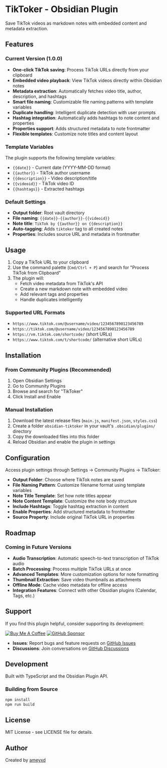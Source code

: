 # TikToker - Obsidian Plugin

Save TikTok videos as markdown notes with embedded content and metadata extraction.

## Features

### Current Version (1.0.0)

- **One-click TikTok saving**: Process TikTok URLs directly from your clipboard
- **Embedded video playback**: View TikTok videos directly within Obsidian notes
- **Metadata extraction**: Automatically fetches video title, author, description, and hashtags
- **Smart file naming**: Customizable file naming patterns with template variables
- **Duplicate handling**: Intelligent duplicate detection with user prompts
- **Hashtag integration**: Automatically adds hashtags to note content and properties
- **Properties support**: Adds structured metadata to note frontmatter
- **Flexible templates**: Customize note titles and content layout

### Template Variables

The plugin supports the following template variables:
- `{{date}}` - Current date (YYYY-MM-DD format)
- `{{author}}` - TikTok author username
- `{{description}}` - Video description/title
- `{{videoid}}` - TikTok video ID
- `{{hashtags}}` - Extracted hashtags

### Default Settings

- **Output folder**: Root vault directory
- **File naming**: `{{date}}-{{author}}-{{videoid}}`
- **Note title**: `TikTok by {{author}} on {{description}}`
- **Auto-tagging**: Adds `tiktoker` tag to all created notes
- **Properties**: Includes source URL and metadata in frontmatter

## Usage

1. Copy a TikTok URL to your clipboard
2. Use the command palette (`Cmd/Ctrl + P`) and search for "Process TikTok from Clipboard"
3. The plugin will:
   - Fetch video metadata from TikTok's API
   - Create a new markdown note with embedded video
   - Add relevant tags and properties
   - Handle duplicates intelligently

### Supported URL Formats

- `https://www.tiktok.com/@username/video/1234567890123456789`
- `https://tiktok.com/@username/video/1234567890123456789`
- `https://vm.tiktok.com/shortcode/` (short URLs)
- `https://www.tiktok.com/t/shortcode/` (alternative short URLs)

## Installation

### From Community Plugins (Recommended)
1. Open Obsidian Settings
2. Go to Community Plugins
3. Browse and search for "TikToker"
4. Click Install and Enable

### Manual Installation
1. Download the latest release files (`main.js`, `manifest.json`, `styles.css`)
2. Create a folder `obsidian-tiktoker` in your vault's `.obsidian/plugins/` directory
3. Copy the downloaded files into this folder
4. Reload Obsidian and enable the plugin in settings

## Configuration

Access plugin settings through Settings → Community Plugins → TikToker:

- **Output Folder**: Choose where TikTok notes are saved
- **File Naming Pattern**: Customize filename format using template variables
- **Note Title Template**: Set how note titles appear
- **Note Content Template**: Customize the note body structure
- **Include Hashtags**: Toggle hashtag extraction in content
- **Enable Properties**: Add structured metadata to frontmatter
- **Source Property**: Include original TikTok URL in properties

## Roadmap

### Coming in Future Versions

- **Audio Transcription**: Automatic speech-to-text transcription of TikTok audio
- **Batch Processing**: Process multiple TikTok URLs at once
- **Advanced Templates**: More customization options for note formatting
- **Thumbnail Extraction**: Save video thumbnails as attachments
- **Offline Mode**: Cache video metadata for offline access
- **Integration Features**: Connect with other Obsidian plugins (Calendar, Tags, etc.)

## Support

If you find this plugin helpful, consider supporting its development:

[![Buy Me A Coffee](https://img.shields.io/badge/buy%20me%20a%20coffee-donate-yellow.svg)](https://buymeacoffee.com/ameyxd)
[![GitHub Sponsor](https://img.shields.io/badge/sponsor-GitHub-red.svg)](https://github.com/sponsors/ameyxd)

- **Issues**: Report bugs and feature requests on [GitHub Issues](https://github.com/ameyxd/obsidian-tiktoker/issues)
- **Discussions**: Join conversations on [GitHub Discussions](https://github.com/ameyxd/obsidian-tiktoker/discussions)

## Development

Built with TypeScript and the Obsidian Plugin API.

### Building from Source

```bash
npm install
npm run build
```

## License

MIT License - see LICENSE file for details.

## Author

Created by [ameyxd](https://github.com/ameyxd)